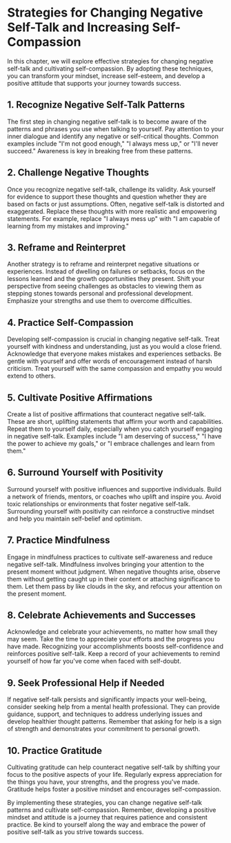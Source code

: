 # Strategies for Changing Negative Self-Talk and Increasing Self-Compassion

In this chapter, we will explore effective strategies for changing negative self-talk and cultivating self-compassion. By adopting these techniques, you can transform your mindset, increase self-esteem, and develop a positive attitude that supports your journey towards success.

## 1\. Recognize Negative Self-Talk Patterns

The first step in changing negative self-talk is to become aware of the patterns and phrases you use when talking to yourself. Pay attention to your inner dialogue and identify any negative or self-critical thoughts. Common examples include "I'm not good enough," "I always mess up," or "I'll never succeed." Awareness is key in breaking free from these patterns.

## 2\. Challenge Negative Thoughts

Once you recognize negative self-talk, challenge its validity. Ask yourself for evidence to support these thoughts and question whether they are based on facts or just assumptions. Often, negative self-talk is distorted and exaggerated. Replace these thoughts with more realistic and empowering statements. For example, replace "I always mess up" with "I am capable of learning from my mistakes and improving."

## 3\. Reframe and Reinterpret

Another strategy is to reframe and reinterpret negative situations or experiences. Instead of dwelling on failures or setbacks, focus on the lessons learned and the growth opportunities they present. Shift your perspective from seeing challenges as obstacles to viewing them as stepping stones towards personal and professional development. Emphasize your strengths and use them to overcome difficulties.

## 4\. Practice Self-Compassion

Developing self-compassion is crucial in changing negative self-talk. Treat yourself with kindness and understanding, just as you would a close friend. Acknowledge that everyone makes mistakes and experiences setbacks. Be gentle with yourself and offer words of encouragement instead of harsh criticism. Treat yourself with the same compassion and empathy you would extend to others.

## 5\. Cultivate Positive Affirmations

Create a list of positive affirmations that counteract negative self-talk. These are short, uplifting statements that affirm your worth and capabilities. Repeat them to yourself daily, especially when you catch yourself engaging in negative self-talk. Examples include "I am deserving of success," "I have the power to achieve my goals," or "I embrace challenges and learn from them."

## 6\. Surround Yourself with Positivity

Surround yourself with positive influences and supportive individuals. Build a network of friends, mentors, or coaches who uplift and inspire you. Avoid toxic relationships or environments that foster negative self-talk. Surrounding yourself with positivity can reinforce a constructive mindset and help you maintain self-belief and optimism.

## 7\. Practice Mindfulness

Engage in mindfulness practices to cultivate self-awareness and reduce negative self-talk. Mindfulness involves bringing your attention to the present moment without judgment. When negative thoughts arise, observe them without getting caught up in their content or attaching significance to them. Let them pass by like clouds in the sky, and refocus your attention on the present moment.

## 8\. Celebrate Achievements and Successes

Acknowledge and celebrate your achievements, no matter how small they may seem. Take the time to appreciate your efforts and the progress you have made. Recognizing your accomplishments boosts self-confidence and reinforces positive self-talk. Keep a record of your achievements to remind yourself of how far you've come when faced with self-doubt.

## 9\. Seek Professional Help if Needed

If negative self-talk persists and significantly impacts your well-being, consider seeking help from a mental health professional. They can provide guidance, support, and techniques to address underlying issues and develop healthier thought patterns. Remember that asking for help is a sign of strength and demonstrates your commitment to personal growth.

## 10\. Practice Gratitude

Cultivating gratitude can help counteract negative self-talk by shifting your focus to the positive aspects of your life. Regularly express appreciation for the things you have, your strengths, and the progress you've made. Gratitude helps foster a positive mindset and encourages self-compassion.

By implementing these strategies, you can change negative self-talk patterns and cultivate self-compassion. Remember, developing a positive mindset and attitude is a journey that requires patience and consistent practice. Be kind to yourself along the way and embrace the power of positive self-talk as you strive towards success.
